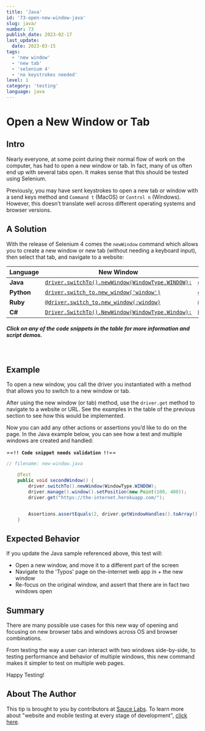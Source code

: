 ```yaml
---
title: 'Java'
id: '73-open-new-window-java'
slug: java/
number: 73
publish_date: 2023-02-17
last_update:
  date: 2023-03-15
tags:
  - 'new window'
  - 'new tab'
  - 'selenium 4'
  - 'no keystrokes needed'
level: 1
category: 'testing'
language: java
---
```


# Open a New Window or Tab

## Intro

Nearly everyone, at some point during their normal flow of work on the computer, has had to open a new window or tab. In fact, many of us often end up with several tabs open. It makes sense that this should be tested using Selenium.

Previously, you may have sent keystrokes to open a new tab or window with a send keys method and `Command t` (MacOS) or `Control n` (Windows). However, this doesn’t translate well across different operating systems and browser versions.

## A Solution

With the release of Selenium 4 comes the `newWindow` command which allows you to create a new window or new tab (without needing a keyboard input), then select that tab, and navigate to a website:

| **Language** | **New Window**                                    | **New Tab**                                    |
|--------------|---------------------------------------------------|------------------------------------------------|
| **Java**     | [`driver.switchTo().newWindow(WindowType.WINDOW);`](https://github.com/saucelabs-training/demo-java/blob/docs-1.2/selenium-examples/src/test/java/com/saucedemo/selenium/se4newfeatures/NewWindowTest.java#L13) | [`driver.switchTo().newWindow(WindowType.TAB);`](https://github.com/saucelabs-training/demo-java/blob/docs-1.2/selenium-examples/src/test/java/com/saucedemo/selenium/se4newfeatures/NewWindowTest.java#L21) |
| **Python**   | [`driver.switch_to.new_window('window')`](https://github.com/saucelabs-training/demo-python/blob/docs-1.1/examples/selenium/new_features/test_new_window.py#L5)           | [`driver.switch_to.new_window('tab')`](https://github.com/saucelabs-training/demo-python/blob/docs-1.1/examples/selenium/new_features/test_new_window.py#L12)           |
| **Ruby**     | [`@driver.switch_to.new_window(:window)`](https://github.com/saucelabs-training/demo-ruby/blob/docs-1.1/training-sessions/selenium4/spec/new_window_spec.rb#L7)           | [`@driver.switch_to.new_window(:tab)`](https://github.com/saucelabs-training/demo-ruby/blob/docs-1.1/training-sessions/selenium4/spec/new_window_spec.rb#L13)           |
| **C#**       | [`Driver.SwitchTo().NewWindow(WindowType.Window);`](https://github.com/saucelabs-training/demo-csharp/blob/docs-1.1/DotnetCore/Sauce.Demo/Core.Selenium.Examples/Selenium4/NewFeatures/NewWindow.cs#L39) | [`Driver.SwitchTo().NewWindow(WindowType.Tab);`](https://github.com/saucelabs-training/demo-csharp/blob/docs-1.1/DotnetCore/Sauce.Demo/Core.Selenium.Examples/Selenium4/NewFeatures/NewWindow.cs#L48) |

##### *Click on any of the code snippets in the table for more information and script demos.*
<br>

## Example

To open a new window, you call the driver you instantiated with a method that allows you to switch to a new window or tab. 

After using the new window (or tab) method, use the `driver.get` method to navigate to a website or URL. See the examples in the table of the previous section to see how this would be implemented.

Now you can add any other actions or assertions you’d like to do on the page. In the Java example below, you can see how a test and multiple windows are created and handled:

==**`!! Code snippet needs validation !!`**==

```java
// filename: new-window.java

    @Test
    public void secondWindow() {
        driver.switchTo().newWindow(WindowType.WINDOW);
        driver.manage().window().setPosition(new Point(100, 400));
        driver.get("https://the-internet.herokuapp.com/");


        Assertions.assertEquals(2, driver.getWindowHandles().toArray().length);
    }
```

## Expected Behavior

If you update the Java sample referenced above, this test will:
+ Open a new window, and move it to a different part of the screen
+ Navigate to the 'Typos' page on the-internet web app in + the new window
+ Re-focus on the original window, and assert that there are in fact two windows open


## Summary

There are many possible use cases for this new way of opening and focusing on new browser tabs and windows across OS and browser combinations. 

From testing the way a user can interact with two windows side-by-side, to testing performance and behavior of multiple windows, this new command makes it simpler to test on multiple web pages.

Happy Testing!

## About The Author

This tip is brought to you by contributors at [Sauce Labs](https://saucelabs.com/). To learn more about "website and mobile testing at every stage of development", [click here](https://saucelabs.com/).

